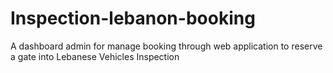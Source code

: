 # Inspection-lebanon-booking
A dashboard admin for manage booking through web application to reserve a gate into Lebanese  Vehicles Inspection
